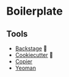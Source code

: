 # Boilerplate

## Tools

- [Backstage](/backstage/README.md) 🌟
- [Cookiecutter](/cookiecutter.md) 🌟
- [Copier](https://github.com/copier-org/copier/)
- [Yeoman](/yeoman.md)
